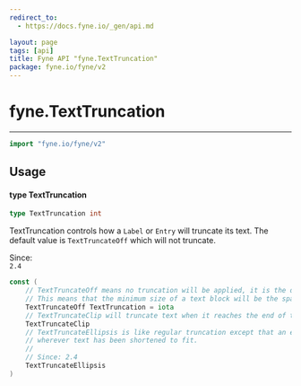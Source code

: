 ```yaml
---
redirect_to:
  - https://docs.fyne.io/_gen/api.md

layout: page
tags: [api]
title: Fyne API "fyne.TextTruncation"
package: fyne.io/fyne/v2
---
```

# fyne.TextTruncation
---
```go
import "fyne.io/fyne/v2"
```

## Usage

#### type TextTruncation

```go
type TextTruncation int
```

TextTruncation controls how a `Label` or `Entry` will truncate its text. The default value is `TextTruncateOff` which will not truncate.


<div class="since">Since: <code>
2.4</code></div>

```go
const (
	// TextTruncateOff means no truncation will be applied, it is the default.
	// This means that the minimum size of a text block will be the space required to display it fully.
	TextTruncateOff TextTruncation = iota
	// TextTruncateClip will truncate text when it reaches the end of the available space.
	TextTruncateClip
	// TextTruncateEllipsis is like regular truncation except that an ellipses (…) will be inserted
	// wherever text has been shortened to fit.
	//
	// Since: 2.4
	TextTruncateEllipsis
)
```
